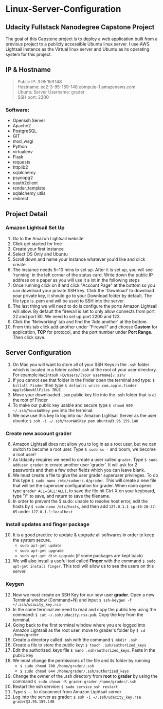 # Linux-Server-Configuration

## Udacity Fullstack Nanodegree Capstone Project
The goal of this Capstone project is to deploy a web application built from a previous project to a publicly accessible Ubuntu linux server. I use AWS Lightsail instance as the Virtual linux server and Ubuntu as its operating system for this project.

## IP & Hostname
> Public IP: 3.95.159.148\
> Hostname: ec2-3-95-159-148.compute-1.amazonaws.com\
> Ubuntu Server Username: grader\
> SSH port: 2200

### Software:
* Openssh Server
* Apache2
* PostgreSQL
* GIT
* mod_wsgi
* Python
* virtualenv
* Flask
* requests
* httplib2
* sqlalchemy
* psycopg2
* oauth2client
* render_template
* sqlalchemy_utils
* redirect

## Project Detail
### Amazon Lightsail Set Up

1. Go to the Amazon Lightsail website
2. Click get started for free
3. Create your first instance
4. Select OS Only and Ubuntu
5. Scroll down and name your instance whatever you'd like and click create.
6. The instance needs 5~10 mins to set up. After it is set up, you will see 'running' in the left corner of the status card. Write down the public IP address on a paper as you will use it a lot in the following steps 
7. Once running click on it and click "Account Page" at the bottom so you can download your private SSH key.
Click the 'Download' to download your private key, it should go to your Download folder by default. The file type is .pem and will be used to SSH into the server. 
8. The last thing we will need to do is configure the ports Amazon Lightsail will allow. By default the firewall is set to only allow connects from port 22 and port 80. We need to set up port 2200 and 123.
9. Click the 'Networking' tab and find the 'Add another' at the bottom. 
10. From this tab click add another under "Firewall" and choose **Custom** for application, **TCP** for protocol, and the port number under **Port Range**. Then click save.

## Server Configuration
1. On Mac you will want to store all of your SSH Keys in the `.ssh` folder which is located in a folder called .ssh at the root of your user directory. For example `Macintosh HD/Users/[Your username]/.ssh/`
2. If you cannot see that folder in the finder open the terminal and type: `$ killall Finder` then type `$ defaults write com.apple.finder AppleShowAllFiles TRUE`
3. Move your downloaded `.pem` public key file into the .ssh folder that is at the root of Finder
4. To make our public key usable and secure type `$ chmod 600 ~/.ssh/YourAWSKey.pem` into the terminal.
5. We now use this key to log into our Amazon Lightsail Server as the user ubuntu: `$ ssh -i ~/.ssh/YourAWSKey.pem ubuntu@3.95.159.148`

### Create new account grader
6. Amazon Lightsail does not allow you to log in as a root user, but we can switch to become a root user. Type `$ sudo su -` and boom, we become a root user! 
7. As Udacity requires we need to create a user called `grader`. Type  `$ sudo adduser grader` to create another user 'grader'. It will ask for 2 passwords and then a few other fields which you can leave blank.
8. We must create a file to give the user grader superuser privileges. To do this type `$ sudo nano /etc/sudoers.d/grader`. This will create a new file that will be the superuser configuration for grader. When nano opens type `grader ALL=(ALL:ALL)`, to save the file hit Ctrl-X on your keyboard, type 'Y' to save, and return to save the filename.
9. In order to prevent the $ sudo: unable to resolve host error, edit the hosts by `$ sudo nano /etc/hosts`, and then add `127.0.1.1 ip-10-20-37-65` under `127.0.1.1:localhost`

### Install updates and finger package
10. It is a good practice to update & upgrade all softwares in order to keep the system secure.
    * `sudo apt-get update`
    * `sudo apt-get upgrade`
    * `sudo apt-get dist-upgrade` (if some packages are kept back)
11. We will also install a useful tool called **Finger** with the command `$ sudo apt-get install finger`. This tool will allow us to see the users on this server.

### Keygen
12. Now we must create an SSH Key for our new user **grader**. Open a new Terminal window (Command+N) and input `$ ssh-keygen -f ~/.ssh/udacity_key.rsa`
13. In the same terminal we need to read and copy the public key using the command: `$ cat ~/.ssh/udacity.rsa.pub`. Copy the key from the terminal.
14. Going back to the first terminal window where you are logged into Amazon Lightsail as the root user, move to grader's folder by `$ cd /home/grader`
15. Create a directory called .ssh with the command `$ mkdir .ssh`
16. Create a file to store the public key: `$ touch .ssh/authorized_keys` 
17. Edit the authorized_keys file `$ nano .ssh/authorized_keys`. Paste in the public key
18. We must change the permissions of the file and its folder by running
    * `$ sudo chmod 700 /home/grader/.ssh`
    * `$ sudo chmod 644 /home/grader/.ssh/authorized_keys` 
19. Change the owner of the .ssh directory from **root** to **grader** by using the command `$ sudo chown -R grader:grader /home/grader/.ssh`
20. Restart the ssh service: `$ sudo service ssh restart`
21. Type `$ ~.` to disconnect from Amazon Lightsail server
22. Log into the server as grader: `$ ssh -i ~/.ssh/udacity_key.rsa grader@3.95.159.148`








